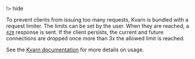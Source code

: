 !> hide
<head>
    <title>Limiting | Kvarn</title>
    <meta name="permalinks" content="not-titles"> <!-- part of JS on icelk.dev & kvarn.org, options: disabled|enabled|not-titles -->
    <meta name="description" content="Request limiting for Kvarn">
</head>

To prevent clients from issuing too many requests, Kvarn is bundled with a request limiter.
The limits can be set by the user. When they are reached, a [`429`](https://developer.mozilla.org/en-US/docs/Web/HTTP/Status/429)
response is sent. If the client persists, the current and future connections are dropped once more than 3x the allowed limit is reached.

See the [Kvarn documentation](https://doc.kvarn.org/kvarn/limiting/) for more details on usage.
